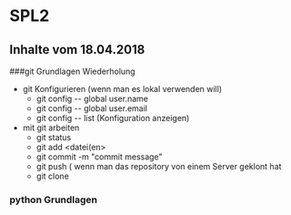 # SPL2

## Inhalte vom 18.04.2018

###git Grundlagen Wiederholung
* git Konfigurieren (wenn man es lokal verwenden will)
  * git config -- global user.name <username>
  * git config -- global user.email <email>
  * git config -- list (Konfiguration anzeigen)
* mit git arbeiten
  * git status
  * git add <datei(en>
  * git commit -m "commit message"
  * git push ( wenn man das repository von einem Server geklont hat
  * git clone <URL vom Repository>

### python Grundlagen
